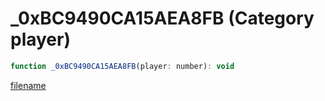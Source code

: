 # _0xBC9490CA15AEA8FB (Category player)

```js
function _0xBC9490CA15AEA8FB(player: number): void
```

[filename](_0xBC9490CA15AEA8FB_m.md ':include')